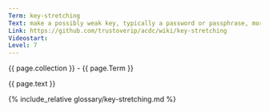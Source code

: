 ```yaml
---
Term: key-stretching
Text: make a possibly weak key, typically a password or passphrase, more secure against a brute-force attack by increasing the resources
Link: https://github.com/trustoverip/acdc/wiki/key-stretching
Videostart: 
Level: 7
---
```


{{ page.collection }} - {{ page.Term }}

   {{ page.text }}

{% include_relative glossary/key-stretching.md %}
